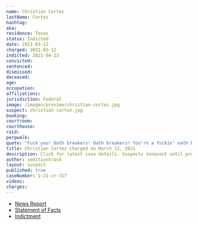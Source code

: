 ```yaml
---
name: Christian Cortez
lastName: Cortez
hashtag:
aka:
residence: Texas
status: Indicted
date: 2021-03-12
charged: 2021-03-12
indicted: 2021-04-23
convicted:
sentenced:
dismissed:
deceased:
age:
occupation:
affiliations:
jurisdiction: Federal
image: /images/preview/christian-cortez.jpg
suspect: christian-cortez.jpg
booking:
courtroom:
courthouse:
raid:
perpwalk:
quote: "Fuck you! Oath breakers! Oath breakers! You're a fuckin' oath breaker!"
title: Christian Cortez charged on March 12, 2021
description: Click for latest case details. Suspects innocent until proven guilty.
author: seditiontrack
layout: suspect
published: true
caseNumber: 1:21-cr-317
videos:
charges:
---
```

- [News Report](https://www.khou.com/article/news/nation-world/details-houston-residents-arrested-capitol-riots/285-0fb5c466-4f23-4131-a53f-5b3a6fd508c6)
- [Statement of Facts](https://www.justice.gov/usao-dc/case-multi-defendant/file/1390346/download)
- [Indictment](https://www.justice.gov/usao-dc/case-multi-defendant/file/1390351/download)
